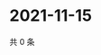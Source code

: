 # 2021-11-15

共 0 条

<!-- BEGIN WEIBO -->
<!-- 最后更新时间 Mon Nov 15 2021 10:29:14 GMT+0800 (China Standard Time) -->

<!-- END WEIBO -->
